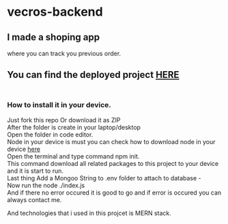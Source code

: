 # vecros-backend 

## I made a shoping app 
where you can track you previous order. 
## You can find the deployed project [HERE](https://vecros-frontend.vercel.app/) <br/><br/>

### How to install it in your device.
 Just fork this repo Or download it as ZIP <br/>
After the folder is create in your laptop/desktop <br/>
Open the folder in code editor.<br/>
Node in your device is must you can check how to download node in your device [here](https://radixweb.com/blog/installing-npm-and-nodejs-on-windows-and-mac)<br/>
Open the terminal and type command npm init.<br/>
This command download all related packages to this project to your device and it is start to run.<br/>
Last thing Add a Mongoo String to .env folder to attach to database -<br/>
Now run the node ./index.js<br/>
And if there no error occured it is good to go and if error is occured you can always contact me.<br/>


And technologies that i used in this projcet is MERN stack.

